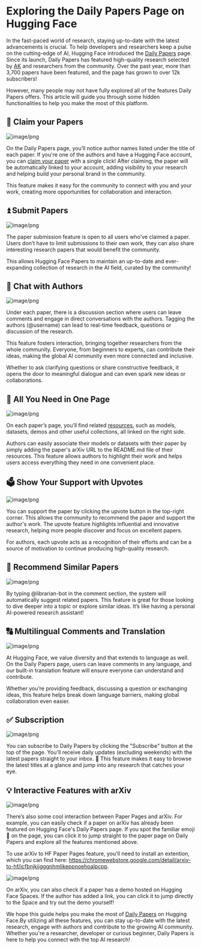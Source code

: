 # Exploring the Daily Papers Page on Hugging Face 

In the fast-paced world of research, staying up-to-date with the latest advancements is crucial. To help developers and researchers keep a pulse on the cutting-edge of AI, Hugging Face introduced the [Daily Papers](https://huggingface.co/papers) page. Since its launch, Daily Papers has featured high-quality research selected by [AK](https://huggingface.co/akhaliq) and researchers from the community. Over the past year, more than 3,700 papers have been featured, and the page has grown to over 12k subscribers! 

However, many people may not have fully explored all of the features Daily Papers offers. This article will guide you through some hidden functionalities to help you make the most of this platform.

## 📑 Claim your Papers

![image/png](https://cdn-uploads.huggingface.co/production/uploads/63a369d98c0c89dcae3b8329/-SfUilxjvtiJHeic3DWhE.png)

On the Daily Papers page, you’ll notice author names listed under the title of each paper. If you're one of the authors and have a Hugging Face account, you can [claim your paper](https://huggingface.co/docs/hub/paper-pages) with a single click! After claiming, the paper will be automatically linked to your account, adding visibility to your research and helping build your personal brand in the community. 

This feature makes it easy for the community to connect with you and your work, creating more opportunities for collaboration and interaction.

## ⏫ Submit Papers

![image/png](https://cdn-uploads.huggingface.co/production/uploads/63a369d98c0c89dcae3b8329/CB3cIPcOI0nERSHpvteVP.png)

The paper submission feature is open to all users who’ve claimed a paper. Users don’t have to limit submissions to their own work, they can also share interesting research papers that would benefit the community.

This allows Hugging Face Papers to maintain an up-to-date and ever-expanding collection of research in the AI field, curated by the community! 

## 💬 Chat with Authors

![image/png](https://cdn-uploads.huggingface.co/production/uploads/63a369d98c0c89dcae3b8329/0iop6EG5MeCriK92MBRLX.png)

Under each paper, there is a discussion section where users can leave comments and engage in direct conversations with the authors. Tagging the authors (@username) can lead to real-time feedback, questions or discussion of the research. 

This feature fosters interaction, bringing together researchers from the whole community. Everyone, from beginners to experts, can contribute their ideas, making the global AI community even more connected and inclusive.

Whether to ask clarifying questions or share constructive feedback, it opens the door to meaningful dialogue and can even spark new ideas or collaborations.

## 🔗 All You Need in One Page

![image/png](https://cdn-uploads.huggingface.co/production/uploads/63a369d98c0c89dcae3b8329/flNjYihJjvWTB4q_hfbvl.png)

On each paper’s page, you’ll find related [resources](https://huggingface.co/docs/hub/paper-pages), such as models, datasets, demos and other useful collections, all linked on the right side.

Authors can easily associate their models or datasets with their paper by simply adding the paper's arXiv URL to the README.md file of their resources. This feature allows authors to highlight their work and helps users access everything they need in one convenient place. 

## 🗳 Show Your Support with Upvotes

![image/png](https://cdn-uploads.huggingface.co/production/uploads/63a369d98c0c89dcae3b8329/aHDhq4kfSxkUJUK9O6W_z.png)

You can support the paper by clicking the upvote button in the top-right corner. This allows the community to recommend the paper and support the author's work. The upvote feature highlights influential and innovative research, helping more people discover and focus on excellent papers.

For authors, each upvote acts as a recognition of their efforts and can be a source of motivation to continue producing high-quality research.

## 🙋 Recommend Similar Papers

![image/png](https://cdn-uploads.huggingface.co/production/uploads/63a369d98c0c89dcae3b8329/U1IwjaQJBOQ5rv32T8VTh.png)

By typing @librarian-bot in the comment section, the system will automatically suggest related papers. This feature is great for those looking to dive deeper into a topic or explore similar ideas. It’s like having a personal AI-powered research assistant! 

## 🔠 Multilingual Comments and Translation

![image/png](https://cdn-uploads.huggingface.co/production/uploads/63a369d98c0c89dcae3b8329/uNQLpYKV6bnYGJfFqPuZs.png)

At Hugging Face, we value diversity and that extends to language as well. On the Daily Papers page, users can leave comments in any language, and our built-in translation feature will ensure everyone can understand and contribute.
 
Whether you’re providing feedback, discussing a question or exchanging ideas, this feature helps break down language barriers, making global collaboration even easier.

## ✅ Subscription

![image/png](https://cdn-uploads.huggingface.co/production/uploads/63a369d98c0c89dcae3b8329/nhmtanbDgQB51XCUryTbG.png)

You can subscribe to Daily Papers by clicking the "Subscribe" button at the top of the page. You'll receive daily updates (excluding weekends) with the latest papers straight to your inbox. 📩
This feature makes it easy to browse the latest titles at a glance and jump into any research that catches your eye. 

## 💡 Interactive Features with arXiv

![image/png](https://cdn-uploads.huggingface.co/production/uploads/63a369d98c0c89dcae3b8329/AOLHbUcjJbvTlRdOKFx4q.png)

There’s also some cool interaction between Paper Pages and arXiv. For example, you can easily check if a paper on arXiv has already been featured on Hugging Face's Daily Papers page. If you spot the familiar emoji 🤗 on the page, you can click it to jump straight to the paper page on Daily Papers and explore all the features mentioned above. 

To use arXiv to HF Paper Pages feature, you'll need to install an extention, which you can find here: https://chromewebstore.google.com/detail/arxiv-to-hf/icfbnjkijgggnhmlikeppnoehoalpcpp.

![image/png](https://cdn-uploads.huggingface.co/production/uploads/63a369d98c0c89dcae3b8329/MvUS1d5t5ibM2TOKT8i-S.png)

On arXiv, you can also check if a paper has a demo hosted on Hugging Face Spaces. If the author has added a link, you can click it to jump directly to the Space and try out the demo yourself! 

We hope this guide helps you make the most of [Daily Papers](https://huggingface.co/docs/hub/paper-pages) on Hugging Face.By utilizing all these features, you can stay up-to-date with the latest research, engage with authors and contribute to the growing AI community. Whether you're a researcher, developer or curious beginner, Daily Papers is here to help you connect with the top AI research!

